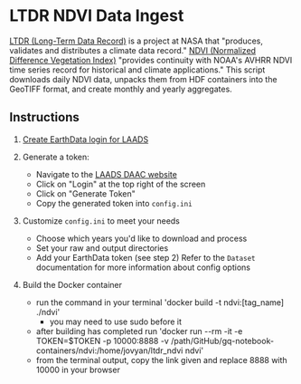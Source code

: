 # LTDR NDVI Data Ingest

[LTDR (Long-Term Data Record)](https://ladsweb.modaps.eosdis.nasa.gov/missions-and-measurements/applications/ltdr/) is a project at NASA that "produces, validates and distributes a climate data record." [NDVI (Normalized Difference Vegetation Index)](https://modis-land.gsfc.nasa.gov/vi.html) "provides continuity with NOAA's AVHRR NDVI time series record for historical and climate applications."
This script downloads daily NDVI data, unpacks them from HDF containers into the GeoTIFF format, and create monthly and yearly aggregates.

## Instructions

1. [Create EarthData login for LAADS](https://urs.earthdata.nasa.gov/users/new)

2. Generate a token:
   - Navigate to the [LAADS DAAC website](https://ladsweb.modaps.eosdis.nasa.gov/)
   - Click on "Login" at the top right of the screen
   - Click on "Generate Token"
   - Copy the generated token into `config.ini`

3. Customize `config.ini` to meet your needs
   - Choose which years you'd like to download and process
   - Set your raw and output directories
   - Add your EarthData token (see step 2)
   Refer to the `Dataset` documentation for more information about config options

4. Build the Docker container 
   - run the command in your terminal 'docker build -t ndvi:[tag_name] ./ndvi'
      - you may need to use sudo before it
   - after building has completed run 'docker run --rm -it -e TOKEN=$TOKEN -p 10000:8888 -v /path/GitHub/gq-notebook-containers/ndvi:/home/jovyan/ltdr_ndvi ndvi'
   - from the terminal output, copy the link given and replace 8888 with 10000 in your browser